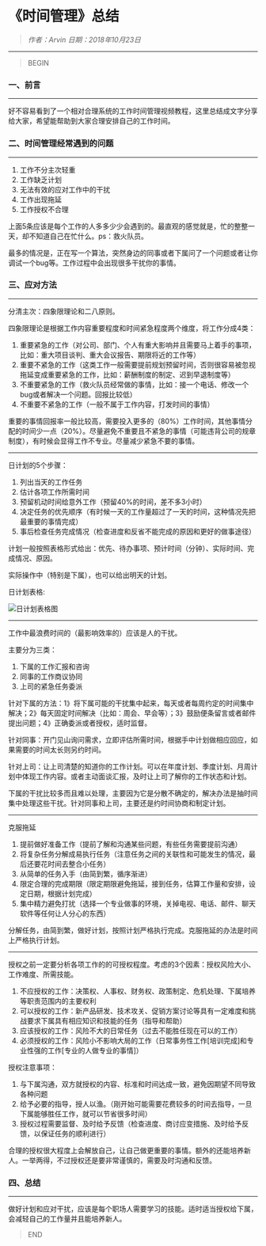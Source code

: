 # 《时间管理》总结

> *作者：Arvin 日期：2018年10月23日*

---------------------------

> BEGIN

### 一、前言
---------------------------------

好不容易看到了一个相对合理系统的工作时间管理视频教程，这里总结成文字分享给大家，希望能帮助到大家合理安排自己的工作时间。

### 二、时间管理经常遇到的问题
---------------------------------

1. 工作不分主次轻重
2. 工作缺乏计划
3. 无法有效的应对工作中的干扰
4. 工作出现拖延
5. 工作授权不合理

上面5条应该是每个工作的人多多少少会遇到的。最直观的感觉就是，忙的整整一天，却不知道自己在忙什么。ps：救火队员。

最多的情况是，正在写一个算法，突然身边的同事或者下属问了一个问题或者让你调试一个bug等。工作过程中会出现很多干扰你的事情。

### 三、应对方法
---------------------------------

分清主次：四象限理论和二八原则。

四象限理论是根据工作内容重要程度和时间紧急程度两个维度，将工作分成4类：

1. 重要紧急的工作（对公司、部门、个人有重大影响并且需要马上着手的事项，比如：重大项目谈判、重大会议报告、期限将近的工作等）
2. 重要不紧急的工作（这类工作一般需要提前规划预留时间，否则很容易被忽视拖延变成重要紧急的工作，比如：薪酬制度的制定、迟到早退制度等）
3. 不重要紧急的工作（救火队员经常做的事情，比如：接一个电话、修改一个bug或者解决一个问题。回报比较低）
4. 不重要不紧急的工作（一般不属于工作内容，打发时间的事情）

重要的事情回报率一般比较高，需要投入更多的（80%）工作时间，其他事情分配的时间少一点（20%）。尽量避免不重要且不紧急的事情（可能违背公司的规章制度），有时候会显得工作不专业。尽量减少紧急不要的事情。

--------------------------------

日计划的5个步骤：

1. 列出当天的工作任务
2. 估计各项工作所需时间
3. 预留机动时间给意外工作（预留40%的时间，差不多3小时）
4. 决定任务的优先顺序（有时候一天的工作量超过了一天的时间，这种情况先把最重要的事情完成）
5. 事后检查任务完成情况（检查进度和反省不能完成的原因和更好的做事途径）

计划一般按照表格形式给出：优先、待办事项、预计时间（分钟）、实际时间、完成情况、原因。

实际操作中（特别是下属），也可以给出明天的计划。

日计划表格:

![日计划表格图](http://arvinsfj.github.io/public/ctt/blogs/day_plan.png)

--------------------------------

工作中最浪费时间的（最影响效率的）应该是人的干扰。

主要分为三类：

1. 下属的工作汇报和咨询
2. 同事的工作商议协同
3. 上司的紧急任务委派

针对下属的方法：1》将下属可能的干扰集中起来，每天或者每周约定的时间集中解决；2》每天固定时间解决（比如：周会、早会等）；3》鼓励便条留言或者邮件提出问题；4》正确委派或者授权，适时监督。

针对同事：开门见山询问需求，立即评估所需时间，根据手中计划做相应回应，如果需要的时间太长则另约时间。

针对上司：让上司清楚的知道你的工作计划。可以在年度计划、季度计划、月周计划中体现工作内容。或者主动面谈汇报，及时让上司了解你的工作状态和计划。

下属的干扰比较多而且难以处理，主要因为它是分散不确定的，解决办法是抽时间集中处理这些干扰。针对同事和上司，主要还是约时间协商和制定计划。

---------------------------------

克服拖延

1. 提前做好准备工作（提前了解和沟通某些问题，有些任务需要提前沟通）
2. 将复杂任务分解成易执行任务（注意任务之间的关联性和可能发生的情况，最后还要花时间去整合小任务）
3. 从简单的任务入手（由简到繁，循序渐进）
4. 限定合理的完成期限（限定期限避免拖延，接到任务，估算工作量和安排，设定日期，根据计划完成）
5. 集中精力避免打扰（选择一个专业做事的环境，关掉电视、电话、邮件、聊天软件等任何让人分心的东西）

分解任务，由简到繁，做好计划，按照计划严格执行完成。克服拖延的办法是时间上严格执行计划。

--------------------------------

授权之前一定要分析各项工作的的可授权程度。考虑的3个因素：授权风险大小、工作难度、所需技能。

1. 不应授权的工作：决策权、人事权、财务权、政策制定、危机处理、下属培养等职责范围内的主要权利
2. 可以授权的工作：新产品研发、技术攻关、促销方案讨论等具有一定难度和挑战要求下属具有相应知识和技能的任务（指导和帮助）
3. 应该授权的工作：风险不大的日常任务（过去不能胜任现在可以的工作）
4. 必须授权的工作：风险小不影响大局的工作（日常事务性工作[培训完成]和专业性强的工作[专业的人做专业的事情]）

授权注意事项：

1. 与下属沟通，双方就授权的内容、标准和时间达成一致，避免因期望不同导致各种问题
2. 给予必要的指导，授人以渔。（刚开始可能需要花费较多的时间去指导，一旦下属能够胜任工作，就可以节省很多时间）
3. 授权过程需要监督、及时给予反馈（检查进度、商讨应变措施、及时给予反馈，以保证任务的顺利进行）

合理的授权很大程度上会解放自己，让自己做更重要的事情。额外的还能培养新人。一举两得，不过授权还是要非常谨慎的，需要及时沟通和反馈。

### 四、总结
---------------------------------

做好计划和应对干扰，应该是每个职场人需要学习的技能。适时适当授权给下属，会减轻自己的工作量并且能培养新人。

>END

